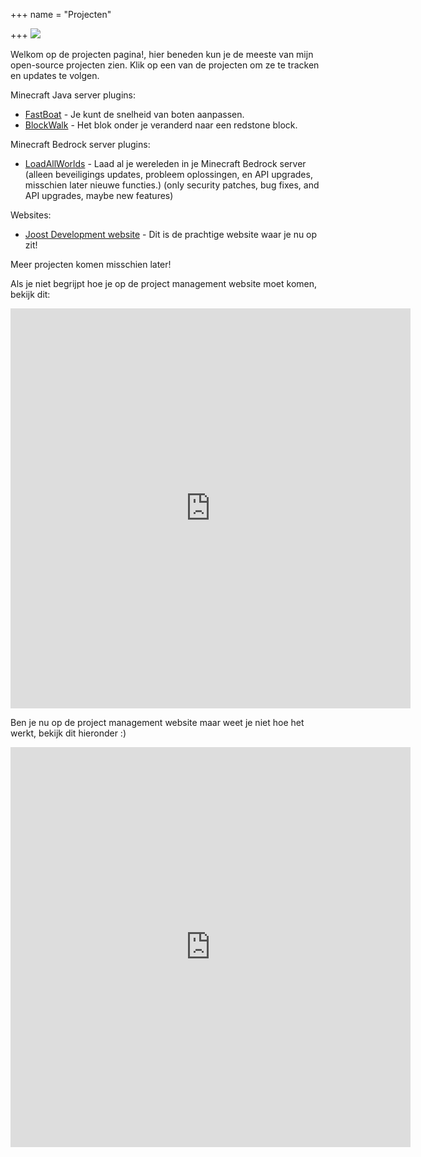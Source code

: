 +++ name = "Projecten"

+++ ![](/uploads/project-363266_1920.jpg)

Welkom op de projecten pagina!, hier beneden kun je de meeste van mijn open-source projecten zien. Klik op een van de projecten om ze te tracken en updates te volgen.

Minecraft Java server plugins:

* [FastBoat](https://projectmanager.joost.systems/agiles/131-7/current "Ga naar het project management systeem van de FastBoat plugin. ") - Je kunt de snelheid van boten aanpassen.
* [BlockWalk](https://projectmanager.joost.systems/agiles/131-6/current "Ga naar het project management systeem van de BlockWalk plugin.") - Het blok onder je veranderd naar een redstone block.

Minecraft Bedrock server plugins:

* [LoadAllWorlds](https://projectmanager.joost.systems/agiles/131-5/current "Ga naar het project management systeem van de LoadAllWorlds plugin. ") - Laad al je wereleden in je Minecraft Bedrock server (alleen beveiligings updates, probleem oplossingen, en API upgrades, misschien later nieuwe functies.) (only security patches, bug fixes, and API upgrades, maybe new features)

Websites:

* [Joost Development website](https://projectmanager.joost.systems/agiles/131-3/current "Ga naar het project management systeem van de Joost Development website. ") - Dit is de prachtige website waar je nu op zit!

Meer projecten komen misschien later!

Als je niet begrijpt hoe je op de project management website moet komen, bekijk dit:

<iframe src="https://scribehow.com/embed/Joost_Workflow__ARM0Rs4CTAGOAOWW9JoTHg?skipIntro=true&as=scrollable" width="640" height="640" allowfullscreen frameborder="0"></iframe>

Ben je nu op de project management website maar weet je niet hoe het werkt, bekijk dit hieronder :)

<iframe src="https://scribehow.com/embed/Joost_Workflow__4RSOFnKdQfO0Yjo2sfcYAQ?skipIntro=true&as=scrollable" width="640" height="640" allowfullscreen frameborder="0"></iframe>
